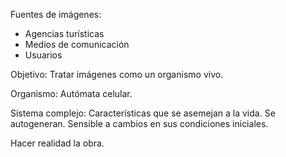 

Fuentes de imágenes:
* Agencias turísticas
* Medios de comunicación
* Usuarios


Objetivo: Tratar imágenes como un organismo vivo.

Organismo: Autómata celular.

Sistema complejo: Características que se asemejan a la vida. Se autogeneran. Sensible a cambios en sus condiciones iniciales.

Hacer realidad la obra.
